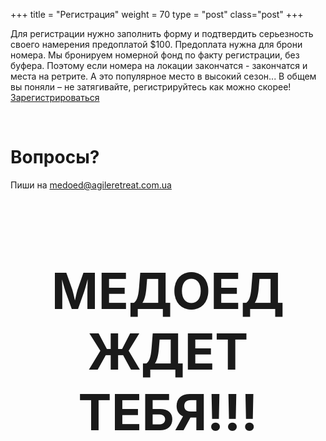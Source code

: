 +++
title = "Регистрация"
weight = 70
type = "post"
class="post"
+++ 

Для регистрации нужно заполнить форму и подтвердить серьезность своего намерения предоплатой $100.
Предоплата нужна для брони номера. Мы бронируем номерной фонд по факту регистрации, без буфера. Поэтому если номера на локации закончатся - закончатся и места на ретрите. А это популярное место в высокий сезон... В общем вы поняли – не затягивайте, регистрируйтесь как можно скорее!  
<a class='btn' href="https://docs.google.com/forms/d/e/1FAIpQLSfiYeCyCz-jtfNKPOBOh4QmARElvCNocJALbjiYBIkf92YCBg/viewform" target="_blank">Зарегистрироваться</a>

&nbsp;
# Вопросы? 
Пиши на [medoed@agileretreat.com.ua](mailto:medoed@agileretreat.com.ua)

<h1 style="text-align: center; font-size: 5rem">МЕДОЕД ЖДЕТ ТЕБЯ!!!</h1>